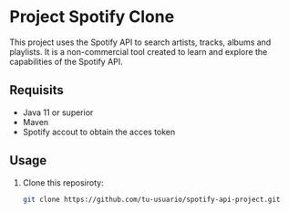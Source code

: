 # Project Spotify Clone

This project uses the Spotify API to search artists, tracks, albums and playlists. It is a non-commercial tool created to learn and explore the capabilities of the Spotify API.

## Requisits

- Java 11 or superior
- Maven
- Spotify accout to obtain the acces token

## Usage

1. Clone this reposiroty:
   ```bash
   git clone https://github.com/tu-usuario/spotify-api-project.git

